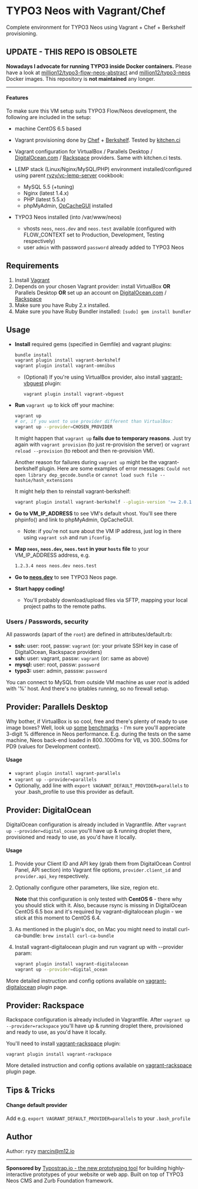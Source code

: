 # TYPO3 Neos with Vagrant/Chef

Complete environment for TYPO3 Neos using Vagrant + Chef + Berkshelf provisioning.

## UPDATE - THIS REPO IS OBSOLETE

**Nowadays I advocate for running TYPO3 inside Docker containers.** Please have a look at [million12/typo3-flow-neos-abstract](https://github.com/million12/docker-typo3-flow-neos-abstract) and [million12/typo3-neos](https://github.com/million12/docker-typo3-neos) Docker images. This repository is **not maintained** any longer.

---

#### Features

To make sure this VM setup suits TYPO3 Flow/Neos development, the following are included in the setup:

* machine CentOS 6.5 based

* Vagrant provisioning done by [Chef](http://www.getchef.com/chef/) + [Berkshelf](http://berkshelf.com/). Tested by [kitchen.ci](http://kitchen.ci/)

* Vagrant configuration for VirtualBox / Parallels Desktop / [DigitalOcean.com](https://www.digitalocean.com/) / [Rackspace](http://www.rackspace.co.uk/) providers. Same with kitchen.ci tests.

* LEMP stack (Linux/Nginx/MySQL/PHP) environment installed/configured using parent [ryzy/vc-lemp-server](https://github.com/ryzy/vc-lemp-server) cookbook:
  * MySQL 5.5 (+tuning)
  * Nginx (latest 1.4.x)
  * PHP (latest 5.5.x)
  * phpMyAdmin, [OpCacheGUI](https://github.com/PeeHaa/OpCacheGUI) installed

* TYPO3 Neos installed (into /var/www/neos)
	* vhosts `neos`, `neos.dev` and `neos.test` available (configured with FLOW_CONTEXT set to Production, Development, Testing respectively)
	* user `admin` with password `password` already added to TYPO3 Neos

## Requirements

1. Install [Vagrant](http://www.vagrantup.com/)
2. Depends on your chosen Vagrant provider: install VirtualBox **OR** Parallels Desktop **OR** set up an account on [DigitalOcean.com](https://www.digitalocean.com/) / [Rackspace](http://www.rackspace.co.uk/)
3. Make sure you have Ruby 2.x installed.
4. Make sure you have Ruby Bundler installed:
  ```[sudo] gem install bundler```

## Usage

* **Install** required gems (specified in Gemfile) and vagrant plugins:

  ```bash
  bundle install
  vagrant plugin install vagrant-berkshelf
  vagrant plugin install vagrant-omnibus
  ```

  * (Optional) If you're using VirtualBox provider, also install [vagrant-vbguest](https://github.com/dotless-de/vagrant-vbguest) plugin:
    ```
    vagrant plugin install vagrant-vbguest
    ```

* **Run** `vagrant up` to kick off your machine:
  ```bash
  vagrant up
  # or, if you want to use provider different than VirtualBox:
  vagrant up --provider=CHOSEN_PROVIDER
  ```

  It might happen that `vagrant up` **fails due to temporary reasons**. Just try again with `vagrant provision` (to just re-provision the server) or `vagrant reload --provision` (to reboot and then re-provision VM).

  Another reason for failures during `vagrant up` might be the vagrant-berkshelf plugin. Here are some examples of error messages:
  `Could not open library dep_gecode.bundle`
  or
  `cannot load such file -- hashie/hash_extensions`

  It might help then to reinstall vagrant-berkshelf:

  ```bash
  vagrant plugin install vagrant-berkshelf --plugin-version '>= 2.0.1'
  ```

* **Go to VM_IP_ADDRESS** to see VM's default vhost. You'll see there phpinfo() and link to phpMyAdmin, OpCacheGUI.
  * Note: if you're not sure about the VM IP address, just log in there using `vagrant ssh` and run `ifconfig`. 

* **Map `neos`, `neos.dev`, `neos.test` in your `hosts` file** to your VM_IP_ADDRESS address, e.g.
  ```bash
  1.2.3.4 neos neos.dev neos.test
  ```

* **Go to [neos.dev](http://neos.dev/)** to see TYPO3 Neos page.

* **Start happy coding!**

  * You'll probably download/upload files via SFTP, mapping your local project paths to the remote paths.

### Users / Passwords, security

All passwords (apart of the `root`) are defined in attributes/default.rb:

* **ssh:** user: root, passw: `vagrant` (or: your private SSH key in case of DigitalOcean, Rackspace providers)
* **ssh:** user: vagrant, passw: `vagrant` (or: same as above)
* **mysql:** user: root, passw: `password`
* **typo3:** user: admin, passsw: `password`

You can connect to MySQL from outside VM machine as user _root_ is added with '%' host. And there's no iptables running, so no firewall setup.


## Provider: Parallels Desktop

Why bother, if VirtualBox is so cool, free and there's plenty of ready to use image boxes? Well, look up [some](http://mitchellh.com/comparing-filesystem-performance-in-virtual-machines) [benchmarks](http://www.macobserver.com/tmo/article/benchmarking-parallels-fusion-and-virtualbox-against-boot-camp) - I'm sure you'll appreciate 3-digit % difference in Neos performance. E.g. during the tests on the same machine, Neos back-end loaded in 800..1000ms for VB, vs 300..500ms for PD9 (values for Development context).

#### Usage

* `vagrant plugin install vagrant-parallels`
* `vagrant up --provider=parallels`
* Optionally, add line with `export VAGRANT_DEFAULT_PROVIDER=parallels` to your .bash_profile to use this provider as default.

## Provider: DigitalOcean

DigitalOcean configuration is already included in Vagrantfile. After `vagrant up --provider=digital_ocean` you'll have up & running droplet there, provisioned and ready to use, as you'd have it locally.

#### Usage

1.  Provide your Client ID and API key (grab them from DigitalOcean Control Panel, API section) into Vagrant file options, `provider.client_id` and `provider.api_key` respectively.

2.  Optionally configure other parameters, like size, region etc.

	**Note** that this configuration is only tested with **CentOS 6** - there why you should stick with it. Also, because rsync is missing in DigitalOcean CentOS 6.5 box and it's required by vagrant-digitalocean plugin - we stick at this moment to CentOS 6.4.

3.  As mentioned in the plugin's doc, on Mac you might need to install curl-ca-bundle: `brew install curl-ca-bundle`

4.  Install vagrant-digitalocean plugin and run vagrant up with --provider param:

	```bash
	vagrant plugin install vagrant-digitalocean
	vagrant up --provider=digital_ocean
	```

More detailed instruction and config options available on [vagrant-digitalocean](https://github.com/smdahlen/vagrant-digitalocean) plugin page.

## Provider: Rackspace

Rackspace configuration is already included in Vagrantfile. After `vagrant up --provider=rackspace` you'll have up & running droplet there, provisioned and ready to use, as you'd have it locally.

You'll need to install [vagrant-rackspace](https://github.com/mitchellh/vagrant-rackspace) plugin:

```vagrant plugin install vagrant-rackspace```

More detailed instruction and config options available on [vagrant-rackspace](https://github.com/mitchellh/vagrant-rackspace) plugin page.


## Tips & Tricks

#### Change default provider

Add e.g. `export VAGRANT_DEFAULT_PROVIDER=parallels` to your `.bash_profile`


## Author

Author: ryzy marcin@m12.io

---

**Sponsored by** [Typostrap.io - the new prototyping tool](http://typostrap.io/) for building highly-interactive prototypes of your website or web app. Built on top of TYPO3 Neos CMS and Zurb Foundation framework.
